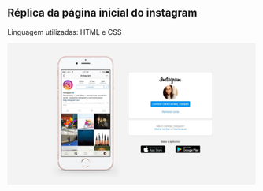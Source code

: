 ## Réplica da página inicial do instagram 

Linguagem utilizadas: HTML e CSS

<img src="https://github.com/camila-marquesbr/Clone-p-gina-inicial-Instagram_DIO/blob/master/Tela%20inicial%20Instagram%20-%20finalizado.JPG">